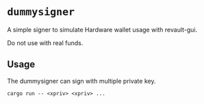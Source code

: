 # `dummysigner`

A simple signer to simulate Hardware wallet usage with
revault-gui.

Do not use with real funds.

## Usage

The dummysigner can sign with multiple private key.

```
cargo run -- <xpriv> <xpriv> ... 
```
